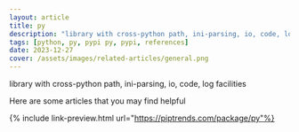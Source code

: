 ```yaml
---
layout: article
title: py
description: "library with cross-python path, ini-parsing, io, code, log facilities"
tags: [python, py, pypi py, pypi, references]
date: 2023-12-27
cover: /assets/images/related-articles/general.png
---
```


library with cross-python path, ini-parsing, io, code, log facilities

Here are some articles that you may find helpful

{% include link-preview.html url="https://piptrends.com/package/py"%}